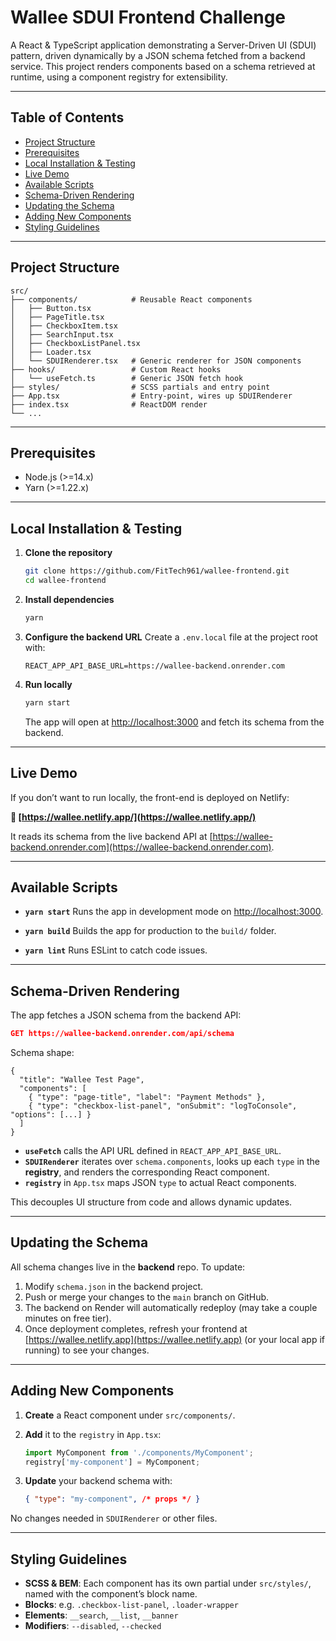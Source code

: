 # Wallee SDUI Frontend Challenge

A React & TypeScript application demonstrating a Server-Driven UI (SDUI) pattern, driven dynamically by a JSON schema fetched from a backend service. This project renders components based on a schema retrieved at runtime, using a component registry for extensibility.

---

## Table of Contents

* [Project Structure](#project-structure)
* [Prerequisites](#prerequisites)
* [Local Installation & Testing](#local-installation--testing)
* [Live Demo](#live-demo)
* [Available Scripts](#available-scripts)
* [Schema-Driven Rendering](#schema-driven-rendering)
* [Updating the Schema](#updating-the-schema)
* [Adding New Components](#adding-new-components)
* [Styling Guidelines](#styling-guidelines)

---

## Project Structure

```
src/
├── components/            # Reusable React components
│   ├── Button.tsx
│   ├── PageTitle.tsx
│   ├── CheckboxItem.tsx
│   ├── SearchInput.tsx
│   ├── CheckboxListPanel.tsx
│   ├── Loader.tsx
│   └── SDUIRenderer.tsx   # Generic renderer for JSON components
├── hooks/                 # Custom React hooks
│   └── useFetch.ts        # Generic JSON fetch hook
├── styles/                # SCSS partials and entry point
├── App.tsx                # Entry-point, wires up SDUIRenderer
├── index.tsx              # ReactDOM render
└── ...
```

---

## Prerequisites

* Node.js (>=14.x)
* Yarn (>=1.22.x)

---

## Local Installation & Testing

1. **Clone the repository**

   ```bash
   git clone https://github.com/FitTech961/wallee-frontend.git
   cd wallee-frontend
   ```

2. **Install dependencies**

   ```bash
   yarn
   ```

3. **Configure the backend URL**
   Create a `.env.local` file at the project root with:

   ```env
   REACT_APP_API_BASE_URL=https://wallee-backend.onrender.com
   ```

4. **Run locally**

   ```bash
   yarn start
   ```

   The app will open at [http://localhost:3000](http://localhost:3000) and fetch its schema from the backend.

---

## Live Demo

If you don’t want to run locally, the front-end is deployed on Netlify:

**🔗 [https://wallee.netlify.app/](https://wallee.netlify.app/)**

It reads its schema from the live backend API at [https://wallee-backend.onrender.com](https://wallee-backend.onrender.com).

---

## Available Scripts

* **`yarn start`**
  Runs the app in development mode on [http://localhost:3000](http://localhost:3000).

* **`yarn build`**
  Builds the app for production to the `build/` folder.

* **`yarn lint`**
  Runs ESLint to catch code issues.

---

## Schema-Driven Rendering

The app fetches a JSON schema from the backend API:

```json
GET https://wallee-backend.onrender.com/api/schema
```

Schema shape:

```jsonc
{
  "title": "Wallee Test Page",
  "components": [
    { "type": "page-title", "label": "Payment Methods" },
    { "type": "checkbox-list-panel", "onSubmit": "logToConsole", "options": [...] }
  ]
}
```

* **`useFetch`** calls the API URL defined in `REACT_APP_API_BASE_URL`.
* **`SDUIRenderer`** iterates over `schema.components`, looks up each `type` in the **registry**, and renders the corresponding React component.
* **`registry`** in `App.tsx` maps JSON `type` to actual React components.

This decouples UI structure from code and allows dynamic updates.

---

## Updating the Schema

All schema changes live in the **backend** repo. To update:

1. Modify `schema.json` in the backend project.
2. Push or merge your changes to the `main` branch on GitHub.
3. The backend on Render will automatically redeploy (may take a couple minutes on free tier).
4. Once deployment completes, refresh your frontend at [https://wallee.netlify.app](https://wallee.netlify.app) (or your local app if running) to see your changes.

---

## Adding New Components

1. **Create** a React component under `src/components/`.
2. **Add** it to the `registry` in `App.tsx`:

   ```ts
   import MyComponent from './components/MyComponent';
   registry['my-component'] = MyComponent;
   ```
3. **Update** your backend schema with:

   ```json
   { "type": "my-component", /* props */ }
   ```

No changes needed in `SDUIRenderer` or other files.

---

## Styling Guidelines

* **SCSS & BEM**: Each component has its own partial under `src/styles/`, named with the component’s block name.
* **Blocks**: e.g. `.checkbox-list-panel`, `.loader-wrapper`
* **Elements**: `__search`, `__list`, `__banner`
* **Modifiers**: `--disabled`, `--checked`
